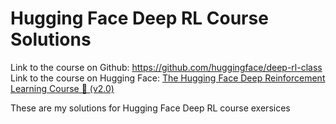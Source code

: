 # Hugging Face Deep RL Course Solutions

Link to the course on Github: https://github.com/huggingface/deep-rl-class
Link to the course on Hugging Face: [The Hugging Face Deep Reinforcement Learning Course 🤗 (v2.0)](https://huggingface.co/deep-rl-course/unit0/introduction)

These are my solutions for Hugging Face Deep RL course exersices
